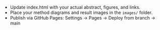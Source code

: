 

- Update index.html with your actual abstract, figures, and links.
- Place your method diagrams and result images in the `images/` folder.
- Publish via GitHub Pages: Settings -> Pages -> Deploy from branch -> main
